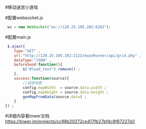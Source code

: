 #移动迷宫小游戏

#配置websocket.js
```js
 ws = new WebSocket("ws://120.25.105.202:8283");

```

#配置main.js
```js
 $.ajax({
    type:"GET" ,
    url:"http://120.25.105.202:2123/mazeRunner/api/grid.php" ,
    dataType:"JSON" ,
    beforeSend:function(){
        $("#load_text").remove() ;
    },
    success:function(source){
        //调用地图
        config.mapWidth  = source.data.width ;
        config.mapHeight = source.data.height ;
        genMapFromData(source.data) ;
    }
}) ;
```

#详细内容看tower文档
https://tower.im/projects/cc98b20272ce417fb27bf4c8f87227a1/